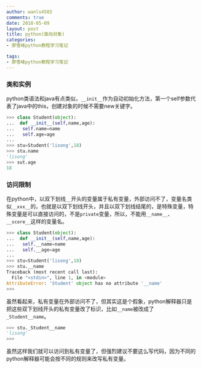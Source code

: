 ```yaml
---
author: wanls4583
comments: true
date: 2018-05-09
layout: post
title: python(面向对象)
categories:
- 廖雪峰python教程学习笔记

tags:
- 廖雪峰python教程学习笔记
---
```


### 类和实例

python类语法和java有点类似，`__init__`作为自动初始化方法，第一个self参数代表了java中的this，创建对象的时候不需要new关键字。

```python
>>> class Student(object):
...  def __init__(self,name,age):
...   self.name=name
...   self.age=age
...
>>> stu=Student('lisong',18)
>>> stu.name
'lisong'
>>> sut.age
18
```

### 访问限制

在python中，以双下划线`__`开头的变量属于私有变量，外部访问不了，变量名类似`__xxx__`的，也就是以双下划线开头，并且以双下划线结尾的，是特殊变量，特殊变量是可以直接访问的，不是`private`变量，所以，不能用`__name__`、`__score__`这样的变量名。

```python
>>> class Student(object):
...  def __init__(self,name,age):
...   self.__name=name
...   self.__age=age
...
>>> stu=Student('lisong',18)
>>> stu.__name
Traceback (most recent call last):
  File "<stdin>", line 1, in <module>
AttributeError: 'Student' object has no attribute '__name'
>>>
```

虽然看起来，私有变量在外部访问不了，但其实这是个假象，python解释器只是把这些双下划线开头的私有变量改了标识，比如`__name`被改成了`_Student__name`。

```python
>>> stu._Student__name
'lisong'
>>>
```

虽然这样我们就可以访问到私有变量了，但强烈建议不要这么写代码，因为不同的python解释器可能会按不同的规则来改写私有变量。

